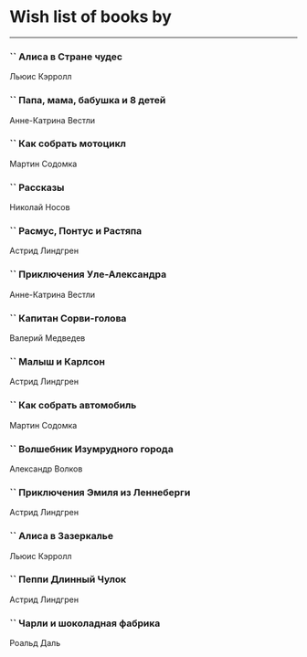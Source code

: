 # Wish list of books by [](https://www.facebook.com/profile.php?id=2429115410558517)
---

### `` Алиса в Стране чудес
Льюис Кэрролл

### `` Папа, мама, бабушка и 8 детей
Анне-Катрина Вестли

### `` Как собрать мотоцикл
Мартин Содомка

### `` Рассказы
Николай Носов

### `` Расмус, Понтус и Растяпа
Астрид Линдгрен

### `` Приключения Уле-Александра
Анне-Катрина Вестли

### `` Капитан Сорви-голова
Валерий Медведев

### `` Малыш и Карлсон
Астрид Линдгрен

### `` Как собрать автомобиль
Мартин Содомка

### `` Волшебник Изумрудного города
Александр Волков

### `` Приключения Эмиля из Леннеберги
Астрид Линдгрен

### `` Алиса в Зазеркалье
Льюис Кэрролл

### `` Пеппи Длинный Чулок
Астрид Линдгрен

### `` Чарли и шоколадная фабрика
Роальд Даль

